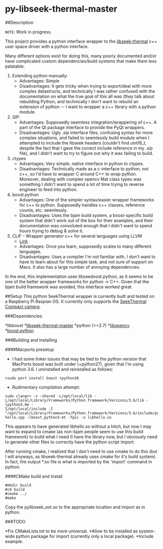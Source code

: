 # py-libseek-thermal-master

##Description

``NOTE``: Work in progress.

This project provides a python interface wrapper to the [libseek-thermal](https://travis-ci.org/maartenvds/libseek-thermal)
c++ user space driver with a python interface.

Many different options exist for doing this, many poorly documented and/or have complicated custom dependencies/build systems that make them less palatable:

1) Extending python manually:
    * Advantages: Simple
    * Disadvantages: It gets tricky when trying to export/deal with more complex datastructs, and technically I was rather confused
     with the documentation on what the true goal of this all was (they talk about rebuilding Python, and technically I don't want to rebuild an extension of python -- I
     want to wrapper a c++ library with a python module.
2) SIP:
    * Advantages: Supposedly seemless integration/wrappering of c++.  A part of the Qt package interface to provide the PyQt wrappers.
    * Disadvantages: Ugly .sip interface files, confusing syntax for more complex situations, and failed to seemlessly build module when I attempted to include
    the libseek headers (couldn't find uint16_t, despite the fact that I gave the correct include reference in my .sip file), and I didn't want to try to figure out
    why it was failing to build.
3) ctypes
    * Advantages: Very simple, native interface in python to ctypes.
    * Disadvantages: Technically made as a c-interface to python, not c++, so I'd have to wrapper C around C++ to wrap python.  Moreover, dealing with complex opencv Mat class types was
    something I didn't want to spend a lot of time trying to reverse engineer to feed into python.
4) boost.python
    * Advantages: One of the simpler syntax/easier wrapper frameworks for c++ to python.  Supposedly handles c++ classes, reference counts, etc. seemlessly.
    * Disadvantages: Uses the bjam build system, a boost-specific build system that didn't work out of the box for their examples, and their documentation was
    convoluted enough that I didn't want to spend hours trying to debug & solve it.
5) CLIF - Wrapper generator c++ for several languages using LLVM
    * [Link](https://github.com/google/clif)
    * Advantages: Once you learn, supposedly scales to many different languages.
    * Disadvantages: Uses a compiler I'm not familiar with, I don't want to have to learn about for this simple task,  and not sure of support on Macs.  It also has a large number of 
    annoying dependencies.

In the end, this implementation uses libseedoost.python, as it seems to be one of the better wrapper frameworks for python -> C++.  Given that the bjam build framework was avoided, this
interface worked great.

##Setup
This python SeekThermal wrapper is currently built and tested on a Raspberry Pi Raspian OS.  It currently only supports the [SeekThermal Compact camera](https://www.thermal.com/compact-series.html).

###Dependencies

*libboost
*[libseek-thermal-master](https://travis-ci.org/maartenvds/libseek-thermal)
*python (>=2.7)
*[libopencv](https://opencv.org/)
*[boost.python](https://www.boost.org/doc/libs/1_66_0/libs/python/doc/html/index.html)


###Building and Installing

####Macports presetup
* I had some linker issues that may be tied to the python version that MacPorts boost was built under (+python27), given that I'm using python 3.6.  I uninstalled and reinstalled as follows:
```
>sudo port install boost +python36
```
* Rudimentary compilation attempt:
```
sudo clang++ -v -shared -L/opt/local/lib -L/opt/local/Library/Frameworks/Python.framework/Versions/3.6/lib -lpython3.6m -
I/opt/local/include -I "/opt/local/Library/Frameworks/Python.framework/Versions/3.6/include/python3.6m" hello.cpp -lboost_python3-mt -fpic -o libhello.so
```
This appears to have generated libhello.so without a hitch, but now I may want to expand to cmake (as non-bjam people seem to use this build framework) to build what I need (I have the library now,
but I obviously need to generate other files to correctly have the python script import.

After running cmake, I realized that I don't need to use cmake to do this (but I will anyways, as libseek-thermal already uses cmake for it's build system).  In fact,
the output \*.so file is what is imported by the 'import' command in python.

####CMake build and Install
```
#mkdir build
#cd build
#cmake ../
#make
```

Copy the pylibseek_ext.so to the appropriate location and import as in python.

###TODO

*Fix CMakeLists.txt to be more universal.
*Allow to be installed as system-wide python package for import (currently only a local package).
*Include example. 
